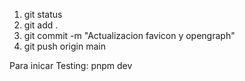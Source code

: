 1. git status
2. git add .
3. git commit -m "Actualizacion favicon y opengraph"
4. git push origin main


Para inicar Testing:
pnpm dev